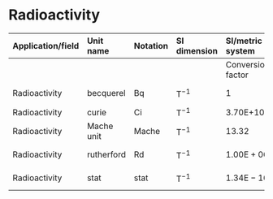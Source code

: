 # Radioactivity

| Application/field | Unit name | Notation | SI dimension | SI/metric system |  | English/US system |  |
| :--- | :--- | :--- | :--- | :--- | :--- | :--- | :--- |
|  |  |  |  | Conversion factor | Unit | Conversion factor | Unit |
| Radioactivity | becquerel | Bq | $\mathrm{T}^{-1}$ | 1 | Bq | 2.7027E-11 | Ci |
| Radioactivity | curie | Ci | $\mathrm{T}^{-1}$ | 3.70E+10 | Bq | 1 | Ci |
| Radioactivity | Mache unit | Mache | $\mathrm{T}^{-1}$ | 13.32 | Bq | 3.5676E-10 | Ci |
| Radioactivity | rutherford | Rd | $\mathrm{T}^{-1}$ | $1.00 \mathrm{E}+06$ | Bq | $2.7027 \mathrm{E}-05$ | Ci |
| Radioactivity | stat | stat | $\mathrm{T}^{-1}$ | $1.34 \mathrm{E}-16$ | Bq | $3.6300 \mathrm{E}-27$ | Ci |
